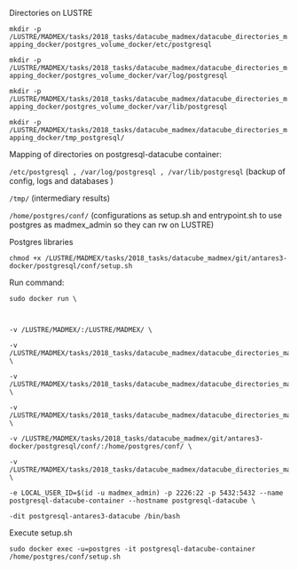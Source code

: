 Directories on LUSTRE

`mkdir -p /LUSTRE/MADMEX/tasks/2018_tasks/datacube_madmex/datacube_directories_mapping_docker/postgres_volume_docker/etc/postgresql`

`mkdir -p /LUSTRE/MADMEX/tasks/2018_tasks/datacube_madmex/datacube_directories_mapping_docker/postgres_volume_docker/var/log/postgresql`

`mkdir -p /LUSTRE/MADMEX/tasks/2018_tasks/datacube_madmex/datacube_directories_mapping_docker/postgres_volume_docker/var/lib/postgresql`

`mkdir -p /LUSTRE/MADMEX/tasks/2018_tasks/datacube_madmex/datacube_directories_mapping_docker/tmp_postgresql/`

Mapping of directories on postgresql-datacube container:

`/etc/postgresql , /var/log/postgresql , /var/lib/postgresql` (backup of config, logs and databases )

`/tmp/` (intermediary results)

`/home/postgres/conf/` (configurations as setup.sh and entrypoint.sh to use postgres as madmex_admin so they can rw on LUSTRE)

Postgres libraries

`chmod +x /LUSTRE/MADMEX/tasks/2018_tasks/datacube_madmex/git/antares3-docker/postgresql/conf/setup.sh`

Run command:

```
sudo docker run \



-v /LUSTRE/MADMEX/:/LUSTRE/MADMEX/ \

-v /LUSTRE/MADMEX/tasks/2018_tasks/datacube_madmex/datacube_directories_mapping_docker/postgres_volume_docker/etc/postgresql:/etc/postgresql \

-v /LUSTRE/MADMEX/tasks/2018_tasks/datacube_madmex/datacube_directories_mapping_docker/postgres_volume_docker/var/log/postgresql:/var/log/postgresql \

-v /LUSTRE/MADMEX/tasks/2018_tasks/datacube_madmex/datacube_directories_mapping_docker/postgres_volume_docker/var/lib/postgresql:/var/lib/postgresql \

-v /LUSTRE/MADMEX/tasks/2018_tasks/datacube_madmex/git/antares3-docker/postgresql/conf/:/home/postgres/conf/ \

-v /LUSTRE/MADMEX/tasks/2018_tasks/datacube_madmex/datacube_directories_mapping_docker/tmp_postgresql/:/tmp/ \

-e LOCAL_USER_ID=$(id -u madmex_admin) -p 2226:22 -p 5432:5432 --name postgresql-datacube-container --hostname postgresql-datacube \

-dit postgresql-antares3-datacube /bin/bash

```

Execute setup.sh

`sudo docker exec -u=postgres -it postgresql-datacube-container /home/postgres/conf/setup.sh`
